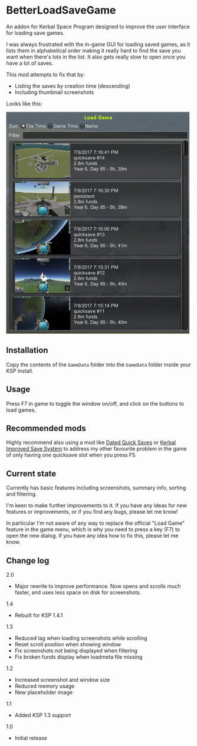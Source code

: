 # BetterLoadSaveGame

An addon for Kerbal Space Program designed to improve the user interface for loading save games.

I was always frustrated with the in-game GUI for loading saved games, as it lists them in alphabetical order making it really hard to find the save you want when there's lots in the list. It also gets really slow to open once you have a lot of saves.

This mod attempts to fix that by:
* Listing the saves by creation time (descending)
* Including thumbnail screenshots

Looks like this:

![screenshot](screenshot.jpg)

## Installation

Copy the contents of the `GameData` folder into the `GameData` folder inside your KSP install.

## Usage

Press F7 in game to toggle the window on/off, and click on the buttons to load games.

## Recommended mods

Highly recommend also using a mod like [Dated Quick Saves](http://forum.kerbalspaceprogram.com/index.php?/topic/97033-13122-magico13s-modlets-sensible-screenshot-dated-quicksaves-etc/) or [Kerbal Improved Save System](http://forum.kerbalspaceprogram.com/index.php?/topic/138001-130-kiss-kerbal-improved-save-system/) to address my other favourite problem in the game of only having one quicksave slot when you press F5.

## Current state

Currently has basic features including screenshots, summary info, sorting and filtering.

I'm keen to make further improvements to it. If you have any ideas for new features or improvements, or if you find any bugs, please let me know!

In particular I'm not aware of any way to replace the official "Load Game" feature in the game menu, which is why you need to press a key (F7) to open the new dialog. If you have any idea how to fix this, please let me know.

## Change log

2.0
 - Major rewrite to improve performance. Now opens and scrolls much faster, and uses less space on disk for screenshots.

1.4
 - Rebuilt for KSP 1.4.1

1.3
 - Reduced lag when loading screenshots while scrolling
 - Reset scroll position when showing window
 - Fix screenshots not being displayed when filtering
 - Fix broken funds display when loadmeta file missing

1.2
 - Increased screenshot and window size
 - Reduced memory usage
 - New placeholder image

1.1
 - Added KSP 1.3 support

1.0
 - Initial release
